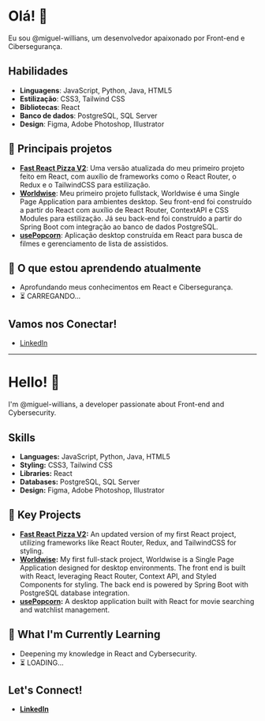 # Olá! 👋
Eu sou @miguel-willians, um desenvolvedor apaixonado por Front-end e Cibersegurança.

## Habilidades

- **Linguagens**: JavaScript, Python, Java, HTML5
- **Estilização**: CSS3, Tailwind CSS
- **Bibliotecas**: React
- **Banco de dados**: PostgreSQL, SQL Server
- **Design**: Figma, Adobe Photoshop, Illustrator

## 🚀 Principais projetos
- **[Fast React Pizza V2](https://github.com/miguel-willians/fast-react-pizza-v2)**: Uma versão atualizada do meu primeiro projeto feito em React, com auxílio de frameworks como o React Router, o Redux e o TailwindCSS para estilização.
- **[Worldwise](https://github.com/miguel-willians/worldwise)**: Meu primeiro projeto fullstack, Worldwise é uma Single Page Application para ambientes desktop. Seu front-end foi construído a partir do React com auxílio de React Router, ContextAPI e CSS Modules para estilização. Já seu back-end foi construído a partir do Spring Boot com integração ao banco de dados PostgreSQL. 
- **[usePopcorn](https://github.com/miguel-willians/usePopcorn)**: Aplicação desktop construída em React para busca de filmes e gerenciamento de lista de assistidos.

## 🌱 O que estou aprendendo atualmente
- Aprofundando meus conhecimentos em React e Cibersegurança.
- ⏳ CARREGANDO...

## Vamos nos Conectar!
- [LinkedIn](www.linkedin.com/in/miguel-willians-176442266)

---

# Hello! 👋  
I'm @miguel-willians, a developer passionate about Front-end and Cybersecurity.

## Skills  

- **Languages:** JavaScript, Python, Java, HTML5  
- **Styling:** CSS3, Tailwind CSS  
- **Libraries:** React  
- **Databases:** PostgreSQL, SQL Server  
- **Design:** Figma, Adobe Photoshop, Illustrator  

## 🚀 Key Projects  
- **[Fast React Pizza V2](https://github.com/miguel-willians/fast-react-pizza-v2):** An updated version of my first React project, utilizing frameworks like React Router, Redux, and TailwindCSS for styling. 
- **[Worldwise](https://github.com/miguel-willians/worldwise):** My first full-stack project, Worldwise is a Single Page Application designed for desktop environments. The front end is built with React, leveraging React Router, Context API, and Styled Components for styling. The back end is powered by Spring Boot with PostgreSQL database integration.  
- **[usePopcorn](https://github.com/miguel-willians/usePopcorn):** A desktop application built with React for movie searching and watchlist management.  

## 🌱 What I'm Currently Learning  
- Deepening my knowledge in React and Cybersecurity.  
- ⏳ LOADING...  

## Let's Connect!  
- **[LinkedIn](www.linkedin.com/in/miguel-willians-176442266)**  
